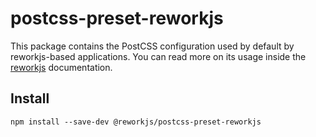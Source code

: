 # postcss-preset-reworkjs

This package contains the PostCSS configuration used by default by reworkjs-based applications. You can
read more on its usage inside the [reworkjs](https://github.com/reworkjs/reworkjs/blob/develop/docs/postcss.md) documentation.

## Install

`npm install --save-dev @reworkjs/postcss-preset-reworkjs`
